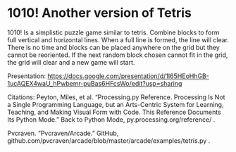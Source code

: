 # 1010! Another version of Tetris

1010! Is a simplistic puzzle game similar to tetris. Combine blocks to form full vertical and horizontal lines. When a full line is formed, the line will clear. There is no time and blocks can be placed anywhere on the grid but they cannot be reoriented. If the next random block chosen cannot fit in the grid, the grid will clear and a new game will start.

Presentation:
https://docs.google.com/presentation/d/1I65HEoHhGB-1ucAQEX4waU_hPwbemr-puBas6HFcsWo/edit?usp=sharing

Citations:
Peyton, Miles, et al. “Processing.py Reference. Processing Is Not a Single Programming Language, but an Arts-Centric System for Learning, Teaching, and Making Visual Form with Code. This Reference Documents Its Python Mode.” Back to Python Mode, py.processing.org/reference/ .

Pvcraven. “Pvcraven/Arcade.” GitHub, github.com/pvcraven/arcade/blob/master/arcade/examples/tetris.py .



